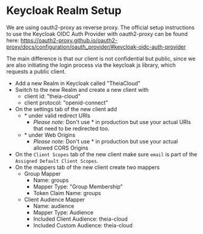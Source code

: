 # Keycloak Realm Setup

We are using oauth2-proxy as reverse proxy. The official setup instructions to use the Keycloak OIDC Auth Provider with oauth2-proxy can be found here: https://oauth2-proxy.github.io/oauth2-proxy/docs/configuration/oauth_provider/#keycloak-oidc-auth-provider

The main difference is that our client is not confidential but public, since we are also initiating the login process via the keycloak js library, which requests a public client.

* Add a new Realm in Keycloak called "TheiaCloud"
* Switch to the new Realm and create a new client with
  * client id: "theia-cloud"
  * client protocol: "openid-connect"
* On the settings tab of the new client add
  * \* under valid redirect URIs
    * *Please note:* Don't use * in production but use your actual URIs that need to be redirected too.
  * \* under Web Origins
    * *Please note:* Don't use * in production but use your actual allowed CORS Origins
* On the `Client Scopes` tab of the new client make sure `email` is part of the `Assigned Default Client Scopes`.
* On the mappers tab of the new client create two mappers
  * Group Mapper
    * Name: groups
    * Mapper Type: "Group Membership"
    * Token Claim Name: groups
  * Client Audience Mapper
    * Name: audience
    * Mapper Type: Audience
    * Included Client Audience: theia-cloud
    * Included Custom Audience: theia-cloud
